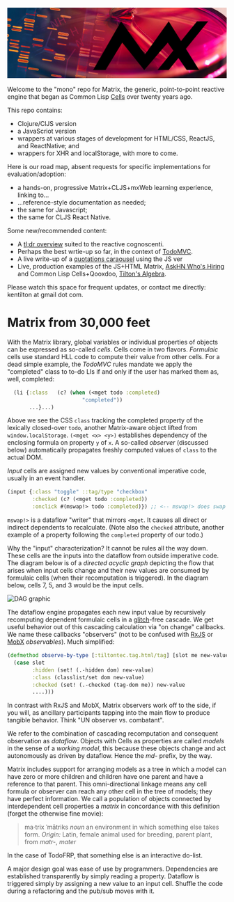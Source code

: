![Matrix cell culture](images/mx-banner-red.jpg)

Welcome to the "mono" repo for Matrix, the generic, point-to-point reactive engine that began as Common Lisp [Cells](https://github.com/kennytilton/cells) over twenty years ago.

This repo contains:
* Clojure/ClJS version
* a JavaScriot version
* wrappers at various stages of development for HTML/CSS, ReactJS, and ReactNative; and
* wrappers for XHR and localStorage, with more to come.

Here is our road map, absent requests for specific implementations for evaluation/adoption:
* a hands-on, progressive Matrix+CLJS+mxWeb learning experience, linking to...
* ...reference-style documentation as needed;
* the same for Javascript;
* the same for CLJS React Native.

Some new/recommended content:
* A [tl;dr overview](https://github.com/kennytilton/matrix/wiki/introduction) suited to the reactive cognoscenti.
* Perhaps the best wrtie-up so far, in the context of [TodoMVC](https://github.com/kennytilton/mxtodomvc).
* A live write-up of a [quotations caraousel](https://tilton.medium.com/simplejx-aweb-un-framework-e9b59c12dcff) using the JS ver
* Live, production examples of the JS+HTML Matrix, [AskHN Who's Hiring](https://kennytilton.github.io/whoishiring/) and Common Lisp Cells+Qooxdoo, [Tilton's Algebra](http://tiltontec.com/).


Please watch this space for frequent updates, or contact me directly: kentilton at gmail dot com.

# Matrix from 30,000 feet
With the Matrix library, global variables or individual properties of objects can be expressed as so-called *cells*. Cells come in two flavors. *Formulaic* cells use standard HLL code to compute their value from other cells. For a dead simple example, the *TodoMVC* rules mandate we apply the "completed" class to to-do LIs if and only if the user has marked them as, well, completed:
````cljs
  (li {:class   (c? (when (<mget todo :completed)
                        "completed"))
       ...}...)
````
Above we see the CSS `class` tracking the completed property of the lexically closed-over `todo`, another Matrix-aware object lifted from `window.localStorage`. `(<mget <x> <y>)` establishes dependency of the enclosing formula on property `y` of `x`. A so-called *observer* (discussed below) automatically propagates freshly computed values of `class` to the actual DOM.
                      
*Input* cells are assigned new values by conventional imperative code, usually in an event handler.
````cljs
(input {:class "toggle" ::tag/type "checkbox"
        :checked (c? (<mget todo :completed))
        :onclick #(mswap!> todo :completed)}) ;; <-- mswap!> does swap and triggers dataflow to dependents
````
`mswap!>` is a dataflow "writer" that mirrors `<mget`. It causes all direct or indirect dependents to recalculate. (Note also the `checked` attribute, another example of a property following the `completed` property of our todo.)

Why the "input" characterization? It cannot be rules all the way down. These cells are the inputs into the dataflow from outside imperative code. The diagram below is of a *directed acyclic graph* depicting the flow that arises when input cells change and their new values are consumed by formulaic cells (when their recomputation is triggered). In the diagram below, cells 7, 5, and 3 would be the input cells.

![DAG graphic](https://github.com/kennytilton/matrix/blob/main/cljs/matrix/resources/Directed_acyclic_graph.png?raw=true) 

The dataflow engine propagates each new input value by recursively recomputing dependent formulaic cells in a [glitch](https://en.wikipedia.org/wiki/Reactive_programming#Glitches)-free cascade. We get useful behavior out of this cascading calculation via "on change" callbacks. We name these callbacks "observers" (not to be confused with [RxJS](http://reactivex.io/rxjs/) or [MobX](https://github.com/mobxjs/mobx/blob/master/README.md) *observables*). Much simplified:
````cljs
(defmethod observe-by-type [:tiltontec.tag.html/tag] [slot me new-value prior-value _]
  (case slot
        :hidden (set! (.-hidden dom) new-value)
        :class (classlist/set dom new-value)
        :checked (set! (.-checked (tag-dom me)) new-value
        ....)))
````
In contrast with RxJS and MobX, Matrix observers work off to the side, if you will, as ancillary participants tapping into the main flow to produce tangible behavior. Think "UN observer vs. combatant". 

We refer to the combination of cascading recomputation and consequent observation as *dataflow*. Objects with Cells as properties are called *models* in the sense of a *working model*, this because these objects change and act autonomously as driven by dataflow. Hence the *md-* prefix, by the way.

Matrix includes support for arranging models as a tree in which a model can have zero or more children and children have one parent and have a reference to that parent. This omni-directional linkage means any cell formula or observer can reach any other cell in the tree of models; they have perfect information. We call a population of objects connected by interdependent cell properties a *matrix* in concordance with this definition (forget the otherwise fine movie): 

> ma·trix ˈmātriks *noun* an environment in which something else takes form. *Origin:* Latin, female animal used for breeding, parent plant, from *matr-*, *mater*

In the case of TodoFRP, that something else is an interactive do-list. 

A major design goal was ease of use by programmers. Dependencies are established transparently by simply reading a property. Dataflow is triggered simply by assigning a new value to an input cell. Shuffle the code during a refactoring and the pub/sub moves with it. 
